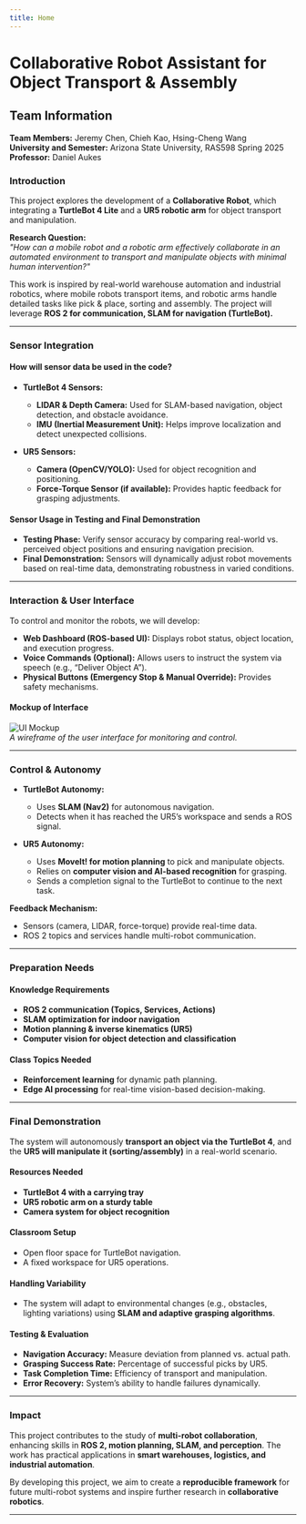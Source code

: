 ```yaml
---
title: Home
---
```


# Collaborative Robot Assistant for Object Transport & Assembly

## **Team Information**
**Team Members:** Jeremy Chen, Chieh Kao, Hsing-Cheng Wang<br>
**University and Semester:** Arizona State University, RAS598 Spring 2025<br>
**Professor:** Daniel Aukes


### **Introduction**
This project explores the development of a **Collaborative Robot**, which integrating a **TurtleBot 4 Lite** and a **UR5 robotic arm** for object transport and manipulation.  

**Research Question:**  
*"How can a mobile robot and a robotic arm effectively collaborate in an automated environment to transport and manipulate objects with minimal human intervention?"*  

This work is inspired by real-world warehouse automation and industrial robotics, where mobile robots transport items, and robotic arms handle detailed tasks like pick & place, sorting and assembly. The project will leverage **ROS 2 for communication, SLAM for navigation (TurtleBot).**  

---

### **Sensor Integration**
#### **How will sensor data be used in the code?**
- **TurtleBot 4 Sensors:**
  - **LIDAR & Depth Camera:** Used for SLAM-based navigation, object detection, and obstacle avoidance.
  - **IMU (Inertial Measurement Unit):** Helps improve localization and detect unexpected collisions.

- **UR5 Sensors:**
  - **Camera (OpenCV/YOLO):** Used for object recognition and positioning.
  - **Force-Torque Sensor (if available):** Provides haptic feedback for grasping adjustments.

#### **Sensor Usage in Testing and Final Demonstration**
- **Testing Phase:** Verify sensor accuracy by comparing real-world vs. perceived object positions and ensuring navigation precision.
- **Final Demonstration:** Sensors will dynamically adjust robot movements based on real-time data, demonstrating robustness in varied conditions.

---

### **Interaction & User Interface**
To control and monitor the robots, we will develop:  
- **Web Dashboard (ROS-based UI):** Displays robot status, object location, and execution progress.  
- **Voice Commands (Optional):** Allows users to instruct the system via speech (e.g., “Deliver Object A”).  
- **Physical Buttons (Emergency Stop & Manual Override):** Provides safety mechanisms.  

#### **Mockup of Interface**
![UI Mockup](path/to/ui-mockup.png)  
*A wireframe of the user interface for monitoring and control.*

---

### **Control & Autonomy**
- **TurtleBot Autonomy:**
  - Uses **SLAM (Nav2)** for autonomous navigation.
  - Detects when it has reached the UR5’s workspace and sends a ROS signal.

- **UR5 Autonomy:**
  - Uses **MoveIt! for motion planning** to pick and manipulate objects.
  - Relies on **computer vision and AI-based recognition** for grasping.
  - Sends a completion signal to the TurtleBot to continue to the next task.

**Feedback Mechanism:**  
- Sensors (camera, LIDAR, force-torque) provide real-time data.
- ROS 2 topics and services handle multi-robot communication.

---

### **Preparation Needs**
#### **Knowledge Requirements**
- **ROS 2 communication (Topics, Services, Actions)**
- **SLAM optimization for indoor navigation**
- **Motion planning & inverse kinematics (UR5)**
- **Computer vision for object detection and classification**

#### **Class Topics Needed**
- **Reinforcement learning** for dynamic path planning.
- **Edge AI processing** for real-time vision-based decision-making.

---

### **Final Demonstration**
The system will autonomously **transport an object via the TurtleBot 4**, and the **UR5 will manipulate it (sorting/assembly)** in a real-world scenario.

#### **Resources Needed**
- **TurtleBot 4 with a carrying tray**
- **UR5 robotic arm on a sturdy table**
- **Camera system for object recognition**

#### **Classroom Setup**
- Open floor space for TurtleBot navigation.
- A fixed workspace for UR5 operations.

#### **Handling Variability**
- The system will adapt to environmental changes (e.g., obstacles, lighting variations) using **SLAM and adaptive grasping algorithms**.

#### **Testing & Evaluation**
- **Navigation Accuracy:** Measure deviation from planned vs. actual path.
- **Grasping Success Rate:** Percentage of successful picks by UR5.
- **Task Completion Time:** Efficiency of transport and manipulation.
- **Error Recovery:** System’s ability to handle failures dynamically.

---

### **Impact**
This project contributes to the study of **multi-robot collaboration**, enhancing skills in **ROS 2, motion planning, SLAM, and perception**. The work has practical applications in **smart warehouses, logistics, and industrial automation**.  

By developing this project, we aim to create a **reproducible framework** for future multi-robot systems and inspire further research in **collaborative robotics**.

---

